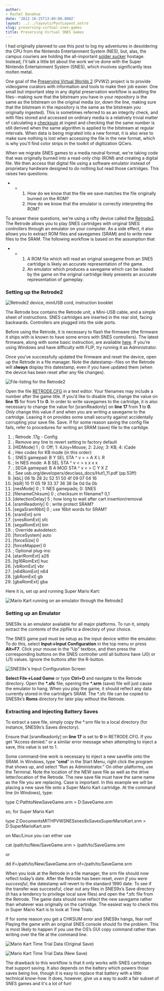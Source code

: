 ```yaml
---
author:
- Rachel Donahue
date: '2012-10-25T13:00:00.000Z'
layout: ../../layouts/PostLayout.astro
slug: preserving-virtual-snes-games
title: Preserving Virtual SNES Games
---
```


I had originally planned to use this post to log my adventures in desoldering the CPU from the Nintendo Entertainment System (NES), but, alas, the campus couriers are holding the all-important [solder sucker](http://en.wikipedia.org/wiki/Desoldering#Desoldering_pump) hostage. Instead, I'll talk a little bit about the work we've done with the Super Nintendo Entertainment System (SNES), which involves significantly less molten metal.

One goal of the [Preserving Virtual Worlds 2](http://mith.umd.edu/research/pvwii/) (PVW2) project is to provide videogame curators with information and tools to make their job easier. One small but important step in any digital preservation workflow is auditing the files--making sure that the bitstream you have in your repository is the same as the bitstream on the original media (or, down the line, making sure that the bitstream in the repository is the same as the bitstream you originally ingested). This is sometimes referred to as an integrity check, and with files stored and accessed on ordinary media is a relatively trivial matter of calculating a [checksum](http://www.iasa-web.org/tc04/integrity-and-checksums) at ingest and checking that the same number is still derived when the same algorithm is applied to the bitstream at regular intervals. When data is being migrated into a new format, it is also wise to make sure nothing is lost when accessing the file in the new format, which is why you'll find color strips in the toolkit of digitization QCers.

When we migrate SNES games to a media neutral format, we're taking code that was originally burned into a read-only chip (ROM) and creating a digital file. We then access that digital file using a software emulator instead of proprietary hardware designed to do nothing but read those cartridges. This raises two questions:

- - 1. How do we know that the file we save matches the file originally burned on the ROM?
    2. How do we know that the emulator is correctly interpreting the ROM?

To answer these questions, we're using a nifty device called the [Retrode2](http://www.retrode.org/about/). The Retrode allows you to play SNES cartridges with original SNES controllers through an emulator on your computer. As a side effect, it also allows you to extract ROM files and savegames (SRAM) and to write new files to the SRAM. The following workflow is based on the assumption that

- - 1. A ROM file which will read an original savegame from an SNES cartridge is likely an accurate representation of the game.
    2. An emulator which produces a savegame which can be loaded by the game on the original cartridge likely presents an accurate representation of gameplay.

### Setting up the Retrode2

![Retrode2 device, miniUSB cord, instruction booklet](/assets/images/2012-10-PVW2Retrode_boxcontents-320x202.jpg)

The Retrode box contains the Retrode unit, a Mini-USB cable, and a simple sheet of instructions. SNES cartridges are inserted in the rear slot, facing backwards. Controllers are plugged into the side ports.

Before using the Retrode, it is necessary to flash the firmware (the firmware it ships with is known to have some errors with SNES controllers). The latest firmware, along with some basic instruction, are available [here](http://www.retrode.org/documentation/firmware/). If you’re using Windows and have difficulty with FLIP, try running it as Administrator.

Once you’ve successfully updated the firmware and reset the device, open up the Retrode in a file manager. Note the datestamp--files on the Retrode will a**lways** display this datestamp, even if you have updated them (when the device has been reset after any file changes).

![File-listing for the Retrode2](/assets/images/2012-10-retrode-explorer.png)

Open the file [RETRODE.CFG](http://www.retrode.org/documentation/the-retrode-cfg-file/) in a text editor. Your filenames may include a number after the game title. If you’d like to disable this, change the value on **line 15** for from **1** to **0**. In order to write savegames to the cartridge, it is also necessary to change the value for \[sramReadonly] on **line 17** from **1** to **0**. _Only_ change this value if and when you are writing a savegame to the cartridge. Leaving it on provides some small security against accidentally corrupting your save file. Save. If for some reason saving the config file fails, refer to procedures for writing an SRAM (save) file to the cartidge.

1. ; Retrode .17g - Config
2. ; Remove any line to revert setting to factory default
3. \[HIDMode] 1 ; 0: Off; 1: 4Joy+Mouse; 2: 2Joy; 3: KB; 4: iCade
4. ; Hex codes for KB mode (in this order):
5. ; SNES gamepad: B Y SEL STA ^ v &lt; > A X L R
6. ; In NES mode: A B SEL STA ^ v &lt; > x x x x
7. ; SEGA gamepad: B A MOD STA ^ v &lt; > C Y X Z
8. ; See usb.org/developers/devclass_docs/Hut1_11.pdf (pp.53ff)
9. \[kbL] 06 1b 28 2c 52 51 50 4f 09 07 04 16
10. \[kbR] 10 11 05 19 33 37 36 38 0e 0d 0a 0b
11. \[nesMode] 0 ; 1: NES gamepads; 0: SNES
12. \[filenameChksum] 0 ; checksum in filename? 0,1
13. \[detectionDelay] 5 ; how long to wait after cart insertion/removal
14. \[sramReadonly] 0 ; write protect SRAM?
15. \[segaSram16bit] 0 ; use 16bit words for SRAM?
16. \[sramExt] srm
17. \[snesRomExt] sfc
18. \[segaRomExt] bin
19. ; Override autodetect:
20. \[forceSystem] auto
21. \[forceSize] 0
22. \[forceMapper] 0
23. ; Optional plug-ins:
24. \[atariRomExt] a26
25. \[tg16RomExt] huc
26. \[vbRomExt] vbr
27. \[n64RomExt] n64
28. \[gbRomExt] gb
29. \[gbaRomExt] gba

Here it is, set up and running Super Mario Kart:

![Mario Kart running on an emulator through the Retrode2](/assets/images/2012-10-mariokart-splash-707x980.jpg)

### Setting up an Emulator

SNES9x is an emulator available for all major platforms. To run it, simply extract the contents of the zipfile to a directory of your choice.

The SNES game pad must be setup as the input device within the emulator. To do this, select **Input->Input Configuration** in the top menu or press **Alt+F7**. Click your mouse in the “Up” textbox, and then press the corresponding buttons on the SNES controller until all buttons have (J0) or (J1) values. Ignore the buttons after the R-button.

![SNES9x's Input Configuration Screen](/assets/images/2012-10-snes9x-input.png)

**Select File->Load Game** or type **Ctrl+O** and navigate to the Retrode directory. Open the **\*.sfc** file; opening the **\*.srm** (save) file will just cause the emulator to hang. When you play the game, it should reflect any data currently stored in the cartridge’s SRAM. The \*.sfc file can be copied to SNES9x’s **Roms** directory for later play without the Retrode.

### Extracting and Injecting Battery Saves

To extract a save file, simply copy the \*.srm file to a local directory (for instance, SNES9x’s Saves directory).

Ensure that \[sramReadonly] on **line 17** is set to **0** in RETRODE.CFG. If you get “Access denied.” or a similar error message when attempting to inject a save, this value is set to 1.

Some command-line work is necessary to inject a new savefile onto the SRAM. In Windows, type “**cmd**” in the Start Menu, right click the program that shows up, and select “Run as Administrator.” On other platforms, use the Terminal. Note the location of the NEW save file as well as the drive letter/location of the Retrode. The new save file must have the same name as the file you are replacing. Case is important. In this example we will be placing a new save file onto a Super Mario Kart cartridge. At the command line (in Windows), type:

type C:PathtoNewSaveGame.srm > D:SaveGame.srm

so, for Super Mario Kart

type Z:DocumentsMITHPVWSNESsnes9xSavesSuperMarioKart.srm > D:SuperMarioKart.srm

on Mac/Linux you can either use

cat /path/to/New/SaveGame.srm > /path/to/SaveGame.srm

or

dd if=/path/to/New/SaveGame.srm of=/path/to/SaveGame.srm

When you look at the Retrode in a file manager, the srm file should now reflect today’s date. After the Retrode has been reset, _even if you were successful_, the datestamp will revert to the standard 1990 date. To see if the transfer was successful, clear out any files in SNES9x’s Save directory (it has a tendency to privilege local save files) and open the \*.sfc file from the Retrode. The game data should now reflect the new savegame rather than whatever was originally on the cartridge. The easiest way to check this in Super Mario Kart is to look at Time Trials.

If for some reason you get a CHKSUM error and SNES9x hangs, fear not! Playing the game with an original SNES console should fix the problem. This is most likely to happen if you use the OS’s GUI copy command rather than writing over the file at the command line.

![Mario Kart Time Trial Data (Original Save)](/assets/images/2012-10-MK-battsave.png)

![Mario Kart Time Trial Data (New Save)](/assets/images/2012-10-MK-newbattsave.png)

The drawback to this workflow is that it only works with SNES cartridges that support saving. It also depends on the battery which powers those saves being live, though it is easy to replace that battery with a little technical know-how. It does, however, give us a way to audit a fair subset of SNES games and it's a lot of fun!